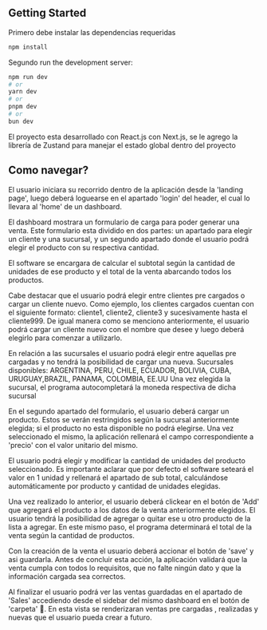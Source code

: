## Getting Started

Primero debe instalar las dependencias requeridas

```bash
npm install

```

Segundo run the development server:

```bash
npm run dev
# or
yarn dev
# or
pnpm dev
# or
bun dev
```

El proyecto esta desarrollado con React.js con Next.js,
se le agrego la librería de Zustand para manejar el estado global dentro del proyecto

## Como navegar?

El usuario iniciara su recorrido dentro de la aplicación desde la 'landing page',
luego deberá loguearse en el apartado 'login' del header, el cual lo llevara al 'home' de un dashboard.

El dashboard mostrara un formulario de carga para poder generar una venta. Este formulario esta dividido en dos partes: un apartado para elegir un cliente y una sucursal, y un segundo apartado donde el usuario podrá elegir el producto con su respectiva cantidad.

El software se encargara de calcular el subtotal según la cantidad de unidades de ese producto y el total de la venta abarcando todos los productos.

Cabe destacar que el usuario podrá elegir entre clientes pre cargados o cargar un cliente nuevo.
Como ejemplo, los clientes cargados cuentan con el siguiente formato: cliente1, cliente2, cliente3 y sucesivamente hasta el cliente999.
De igual manera como se menciono anteriormente, el usuario podrá cargar un cliente nuevo con el nombre que desee y luego deberá elegirlo para comenzar a utilizarlo.

En relación a las sucursales el usuario podrá elegir entre aquellas pre cargadas y no tendrá la posibilidad de cargar una nueva.
Sucursales disponibles: ARGENTINA, PERU, CHILE, ECUADOR, BOLIVIA, CUBA, URUGUAY,BRAZIL, PANAMA, COLOMBIA, EE.UU
Una vez elegida la sucursal, el programa autocompletará la moneda respectiva de dicha sucursal

En el segundo apartado del formulario, el usuario deberá cargar un producto. Estos se verán restringidos según la sucursal anteriormente elegida; si el producto no esta disponible no podrá elegirse. Una vez seleccionado el mismo, la aplicación rellenará el campo correspondiente a 'precio' con el valor unitario del mismo.

El usuario podrá elegir y modificar la cantidad de unidades del producto seleccionado. Es importante aclarar que por defecto el software seteará el valor en 1 unidad y rellenará el apartado de sub total, calculándose automáticamente por producto y cantidad de unidades elegidas.

Una vez realizado lo anterior, el usuario deberá clickear en el botón de 'Add' que agregará el producto a los datos de la venta anteriormente elegidos. El usuario tendrá la posibilidad de agregar o quitar ese u otro producto de la lista a agregar. En este mismo paso, el programa determinará el total de la venta según la cantidad de productos.

Con la creación de la venta el usuario deberá accionar el botón de 'save' y asi guardarla.
Antes de concluir esta acción, la aplicación validará que la venta cumpla con todos lo requisitos, que no falte ningún dato y que la información cargada sea correctos.

Al finalizar el usuario podrá ver las ventas guardadas en el apartado de 'Sales' accediendo desde el sidebar del mismo dashboard en el botón de 'carpeta' 📁. En esta vista se renderizaran ventas pre cargadas , realizadas y nuevas que el usuario pueda crear a futuro.
